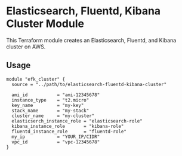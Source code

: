 # Elasticsearch, Fluentd, Kibana Cluster Module

This Terraform module creates an Elasticsearch, Fluentd, and Kibana cluster on AWS.

## Usage

```hcl
module "efk_cluster" {
  source = "../path/to/elasticsearch-fluentd-kibana-cluster"

  ami_id           = "ami-12345678"
  instance_type    = "t2.micro"
  key_name         = "my-key"
  stack_name       = "my-stack"
  cluster_name     = "my-cluster"
  elasticserch_instance_role = "elasticsearch-role"
  kibana_instance_role       = "kibana-role"
  fluentd_instance_role      = "fluentd-role"
  my_ip            = "YOUR_IP/CIDR"
  vpc_id           = "vpc-12345678"
}
```